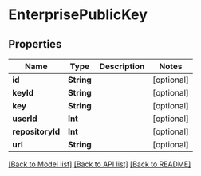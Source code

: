 # EnterprisePublicKey

## Properties
Name | Type | Description | Notes
------------ | ------------- | ------------- | -------------
**id** | **String** |  | [optional] 
**keyId** | **String** |  | [optional] 
**key** | **String** |  | [optional] 
**userId** | **Int** |  | [optional] 
**repositoryId** | **Int** |  | [optional] 
**url** | **String** |  | [optional] 

[[Back to Model list]](../README.md#documentation-for-models) [[Back to API list]](../README.md#documentation-for-api-endpoints) [[Back to README]](../README.md)


